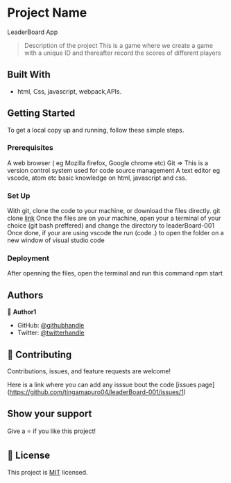 # Project Name
LeaderBoard App
> Description of the project
This is a game where we create a game with a unique ID and thereafter record the scores of different players

## Built With

- html, Css, javascript, webpack,APIs.

## Getting Started
To get a local copy up and running, follow these simple steps.

### Prerequisites
A web browser ( eg Mozilla firefox, Google chrome etc)
Git => This is a version control system  used for code source management
A text editor eg vscode, atom etc
basic knowledge on html, javascript and css.

### Set Up
With git, clone the code to your machine, or download the files directly.
git clone [link](https://github.com/tingamapuro04/leaderBoard-001)
Once the files are on your machine, open your a terminal of your choice (git bash preffered) and change the directory to leaderBoard-001
Once done, if your are using vscode the run (code .) to open the folder on a new window of visual studio code


### Deployment
After openning the files, open the terminal and run this command npm start



## Authors

👤 **Author1**

- GitHub: [@githubhandle](https://github.com/tingamapuro04)
- Twitter: [@twitterhandle](https://twitter.com/alphonce_mobutu)

## 🤝 Contributing

Contributions, issues, and feature requests are welcome!

Here is a link where you can add any isssue bout the code [issues page] (https://github.com/tingamapuro04/leaderBoard-001/issues/1)

## Show your support

Give a ⭐️ if you like this project!


## 📝 License

This project is [MIT](./MIT.md) licensed.
